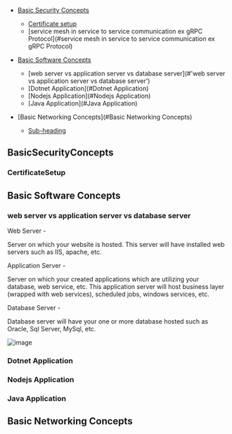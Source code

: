 - [Basic Security Concepts](#BasicSecurityConcepts)
  * [Certificate setup](#CertificateSetup)
  * [service mesh in service to service communication ex gRPC Protocol](#service mesh in service to service communication ex gRPC Protocol)
 
- [Basic Software Concepts](https://github.com/kay1810/DevOpsVault/blob/main/Basics/BasicConcepts.md#basic-software-concepts)
  * [web server vs application server vs database server](#'web server vs application server vs database server')
  * [Dotnet Application](#Dotnet Application)
  * [Nodejs Application](#Nodejs Application)
  * [Java Application](#Java Application)

- [Basic Networking Concepts](#Basic Networking Concepts)
  * [Sub-heading](#sub-heading-2)
  


## BasicSecurityConcepts


### CertificateSetup



## Basic Software Concepts


### web server vs application server vs database server

Web Server -

Server on which your website is hosted. This server will have installed web servers such as IIS, apache, etc.

Application Server -

Server on which your created applications which are utilizing your database, web service, etc. This application server will host business layer (wrapped with web services), scheduled jobs, windows services, etc.

Database Server -

Database server will have your one or more database hosted such as Oracle, Sql Server, MySql, etc.


![image](https://user-images.githubusercontent.com/29191813/227700803-5e4fae38-16d8-4a05-9a0f-d57ce0d38890.png)

### Dotnet Application


### Nodejs Application


### Java Application

## Basic Networking Concepts

